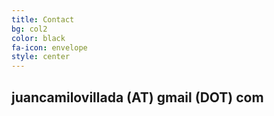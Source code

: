 ```yaml
---
title: Contact
bg: col2
color: black 
fa-icon: envelope
style: center
---
```


## **juancamilovillada** (AT) **gmail** (DOT) **com**

<a href="https://www.researchgate.net/profile/Juan_Villada" target="_blank"><i class="ai ai-researchgate-square ai-3x"></i></a>
<a href="https://twitter.com/Jn_Villada" target="_blank"><i class="fa fa-twitter fa-3x"></i></a>
<a href="https://github.com/juanvillada" target="_blank"><i class="fa fa-github fa-3x"></i></a>
<a href="https://cn.linkedin.com/in/juan-villada-b8200775" target="_blank"><i class="fa fa-linkedin fa-3x"></i></a>
<a href="https://orcid.org/0000-0003-2216-4279" target="_blank"><i class="ai ai-orcid ai-3x"></i></a>


